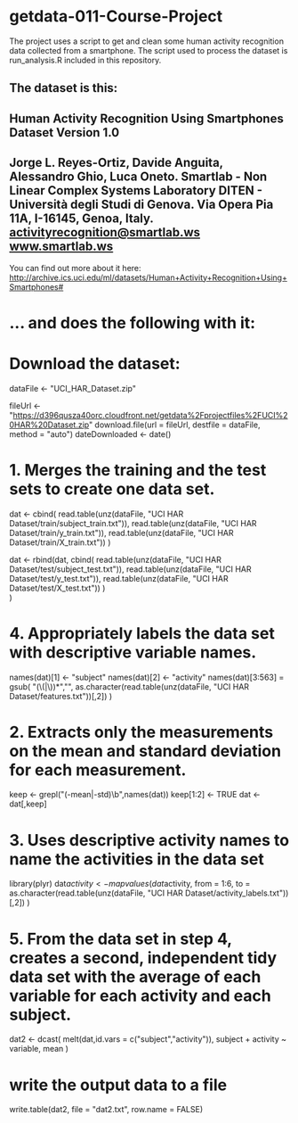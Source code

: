 # getdata-011-Course-Project

The project uses a script to get and clean some human activity recognition data collected from a smartphone.
The script used to process the dataset is run_analysis.R included in this repository.

The dataset is this:
---
Human Activity Recognition Using Smartphones Dataset
Version 1.0
---
Jorge L. Reyes-Ortiz, Davide Anguita, Alessandro Ghio, Luca Oneto.
Smartlab - Non Linear Complex Systems Laboratory
DITEN - Università degli Studi di Genova.
Via Opera Pia 11A, I-16145, Genoa, Italy.
activityrecognition@smartlab.ws
www.smartlab.ws
---

You can find out more about it here:
http://archive.ics.uci.edu/ml/datasets/Human+Activity+Recognition+Using+Smartphones#


#
# ... and does the following with it:

# Download the dataset:
dataFile <- "UCI_HAR_Dataset.zip"

 fileUrl <- "https://d396qusza40orc.cloudfront.net/getdata%2Fprojectfiles%2FUCI%20HAR%20Dataset.zip"
 download.file(url = fileUrl, destfile = dataFile, method = "auto")
 dateDownloaded <- date()


# 1. Merges the training and the test sets to create one data set.

dat <- cbind(
  read.table(unz(dataFile, "UCI HAR Dataset/train/subject_train.txt")),
  read.table(unz(dataFile, "UCI HAR Dataset/train/y_train.txt")),
  read.table(unz(dataFile, "UCI HAR Dataset/train/X_train.txt"))
)

dat <- rbind(dat,
  cbind(
    read.table(unz(dataFile, "UCI HAR Dataset/test/subject_test.txt")),
    read.table(unz(dataFile, "UCI HAR Dataset/test/y_test.txt")),
    read.table(unz(dataFile, "UCI HAR Dataset/test/X_test.txt"))
  )             
)


# 4. Appropriately labels the data set with descriptive variable names.

names(dat)[1] <- "subject"
names(dat)[2] <- "activity"
names(dat)[3:563] = gsub(
  "(\\(|\\))*","",
  as.character(read.table(unz(dataFile, "UCI HAR Dataset/features.txt"))[,2])
)


# 2. Extracts only the measurements on the mean and standard deviation for each measurement. 

keep <- grepl("(-mean|-std)\\b",names(dat))
keep[1:2] <- TRUE
dat <- dat[,keep]


# 3. Uses descriptive activity names to name the activities in the data set

library(plyr)
dat$activity <- mapvalues(
  dat$activity,
  from = 1:6,
  to = as.character(read.table(unz(dataFile, "UCI HAR Dataset/activity_labels.txt"))[,2])
)


# 5. From the data set in step 4, creates a second, independent tidy data set with the average of each variable for each activity and each subject.

dat2 <- dcast(
  melt(dat,id.vars = c("subject","activity")), 
  subject + activity ~ variable,
  mean
)


# write the output data to a file

write.table(dat2, file = "dat2.txt", row.name = FALSE)
